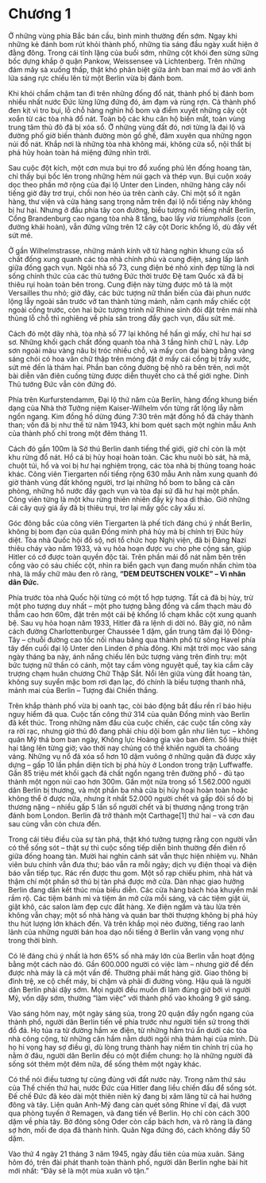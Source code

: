 # Chương 1

Ở những vùng phía Bắc bán cầu, bình minh thường đến sớm. Ngay khi những kẻ đánh bom rút khỏi thành phố, những tia sáng đầu ngày xuất hiện ở đằng đông. Trong cái tĩnh lặng của buổi sớm, những cột khói đen sừng sững bốc dựng khắp ở quận Pankow, Weissensee và Lichtenberg. Trên những đám mây sà xuống thấp, thật khó phân biệt giữa ánh ban mai mờ ảo với ánh lửa sáng rực chiếu lên từ một Berlin vừa bị đánh bom.

Khi khói chầm chậm tan đi trên những đống đổ nát, thành phố bị đánh bom nhiều nhất nước Đức lừng lững đứng đó, ảm đạm và rùng rợn. Cả thành phố đen kịt vì tro bụi, lỗ chỗ hàng nghìn hố bom và điểm xuyết những cây cột xoắn từ các tòa nhà đổ nát. Toàn bộ các khu căn hộ biến mất, toàn vùng trung tâm thủ đô đã bị xóa sổ. Ở những vùng đất đó, nơi từng là đại lộ và đường phố giờ biến thành đường mòn gồ ghề, đâm xuyên qua những ngọn núi đổ nát. Khắp nơi là những tòa nhà không mái, không cửa sổ, nội thất bị phá hủy hoàn toàn há miệng đứng nhìn trời.

Sau cuộc đột kích, một cơn mưa bụi tro đổ xuống phủ lên đống hoang tàn, chỉ thấy bụi bốc lên trong những hẻm núi gạch và thép vụn. Bụi cuộn xoáy dọc theo phần mở rộng của đại lộ Unter den Linden, những hàng cây nổi tiếng giờ đây trơ trụi, chồi non héo úa trên cành cây. Chỉ một số ít ngân hàng, thư viện và cửa hàng sang trọng nằm trên đại lộ nổi tiếng này không bị hư hại. Nhưng ở đầu phía tây con đường, biểu tượng nổi tiếng nhất Berlin, Cổng Brandenburg cao ngang tòa nhà 8 tầng, bao lấy *via triumphalis* (con đường khải hoàn), vẫn đứng vững trên 12 cây cột Doric khổng lồ, dù đầy vết sứt mẻ.

Ở gần Wilhelmstrasse, những mảnh kính vỡ từ hàng nghìn khung cửa sổ chất đống xung quanh các tòa nhà chính phủ và cung điện, sáng lấp lánh giữa đống gạch vụn. Ngôi nhà số 73, cung điện bé nhỏ xinh đẹp từng là nơi sống chính thức của các thủ tướng Đức thời trước Đệ tam Quốc xã đã bị thiêu rụi hoàn toàn bên trong. Cung điện này từng được mô tả là một Versailles thu nhỏ; giờ đây, các bức tượng nữ thần biển của đài phun nước lộng lẫy ngoài sân trước vỡ tan thành từng mảnh, nằm cạnh mấy chiếc cột ngoài cổng trước, còn hai bức tượng trinh nữ Rhine sinh đôi đặt trên mái nhà thủng lỗ chỗ thì nghiêng về phía sân trong đầy gạch vụn, đầu sứt mẻ.

Cách đó một dãy nhà, tòa nhà số 77 lại không hề hấn gì mấy, chỉ hư hại sơ sơ. Những khối gạch chất đống quanh tòa nhà 3 tầng hình chữ L này. Lớp sơn ngoài màu vàng nâu bị tróc nhiều chỗ, và mấy con đại bàng bằng vàng sáng chói có hoa văn chữ thập trên móng đặt ở mấy cái cổng bị trầy xước, sứt mẻ đến là thảm hại. Phần ban công đường bệ nhô ra bên trên, nơi một bài diễn văn điên cuồng từng được diễn thuyết cho cả thế giới nghe. Dinh Thủ tướng Đức vẫn còn đứng đó.

Phía trên Kurfurstendamm, Đại lộ thứ năm của Berlin, hàng đống khung biến dạng của Nhà thờ Tưởng niệm Kaiser-Wilhelm vốn từng rất lộng lẫy nằm ngổn ngang. Kim đồng hồ dừng đúng 7:30 trên mặt đồng hồ đã cháy thành than; vốn đã bị như thế từ năm 1943, khi bom quét sạch một nghìn mẫu Anh của thành phố chỉ trong một đêm tháng 11.

Cách đó gần 100m là Sở thú Berlin danh tiếng thế giới, giờ chỉ còn là một khu rừng đổ nát. Hồ cá bị hủy hoại hoàn toàn. Các khu nuôi bò sát, hà mã, chuột túi, hổ và voi bị hư hại nghiêm trọng, các tòa nhà bị thủng toang hoác khác. Công viên Tiergarten nổi tiếng rộng 630 mẫu Anh nằm xung quanh đó giờ thành vùng đất không người, trơ lại những hố bom to bằng cả căn phòng, những hồ nước đầy gạch vụn và tòa đại sứ đã hư hại một phần. Công viên từng là một khu rừng thiên nhiên đầy kỳ hoa di thảo. Giờ những cái cây quý giá ấy đã bị thiêu trụi, trơ lại mấy gốc cây xấu xí.

Góc đông bắc của công viên Tiergarten là phế tích đáng chú ý nhất Berlin, không bị bom đạn của quân Đồng minh phá hủy mà bị chính trị Đức hủy diệt. Tòa nhà Quốc hội đồ sộ, nơi tổ chức họp Nghị viện, đã bị Đảng Nazi thiêu cháy vào năm 1933, và vụ hỏa hoạn được vu cho phe cộng sản, giúp Hitler có cớ được toàn quyền độc tài. Trên phần mái đổ nát nằm bên trên cổng vào có sáu chiếc cột, nhìn ra biển gạch vụn đang muốn nhấn chìm tòa nhà, là mấy chữ màu đen rõ ràng, **“DEM DEUTSCHEN VOLKE” – Vì nhân dân Đức.**

Phía trước tòa nhà Quốc hội từng có một tổ hợp tượng. Tất cả đã bị hủy, trừ một pho tượng duy nhất – một pho tượng bằng đồng và cẩm thạch màu đỏ thẫm cao hơn 60m, đặt trên một cái bệ khổng lồ chạm khắc cột xung quanh bệ. Sau vụ hỏa hoạn năm 1933, Hitler đã ra lệnh di dời nó. Bây giờ, nó nằm cách đường Charlottenburger Chaussée 1 dặm, gần trung tâm đại lộ Đông-Tây – chuỗi đường cao tốc nối nhau băng qua thành phố từ sông Havel phía tây đến cuối đại lộ Unter den Linden ở phía đông. Khi mặt trời mọc vào sáng ngày tháng ba này, ánh nắng chiếu lên bức tượng vàng trên đỉnh trụ: một bức tượng nữ thần có cánh, một tay cầm vòng nguyệt quế, tay kia cầm cây trượng chạm huân chương Chữ Thập Sắt. Nổi lên giữa vùng đất hoang tàn, không suy suyển mặc bom rơi đạn lạc, đó chính là biểu tượng thanh nhã, mảnh mai của Berlin – Tượng đài Chiến thắng.

Trên khắp thành phố vừa bị oanh tạc, còi báo động bắt đầu rền rĩ báo hiệu nguy hiểm đã qua. Cuộc tấn công thứ 314 của quân Đồng minh vào Berlin đã kết thúc. Trong những năm đầu của cuộc chiến, các cuộc tấn công xảy ra rời rạc, nhưng giờ thủ đô đang phải chịu dội bom gần như liên tục – không quân Mỹ thả bom ban ngày, Không lực Hoàng gia vào ban đêm. Số liệu thiệt hại tăng lên từng giờ; vào thời nay chúng có thể khiến người ta choáng váng. Những vụ nổ đã xóa sổ hơn 10 dặm vuông ở những quận đã được xây dựng – gấp 10 lần phần diện tích bị phá hủy ở London trong trận Luffwaffe. Gần 85 triệu mét khối gạch đá chất ngổn ngang trên đường phố - đủ tạo thành một ngọn núi cao hơn 300m. Gần một nửa trong số 1.562.000 người dân Berlin bị thương, và một phần ba nhà cửa bị hủy hoại hoàn toàn hoặc không thể ở được nữa, nhưng ít nhất 52.000 người chết và gấp đôi số đó bị thương nặng – nhiều gấp 5 lần số người chết và bị thương nặng trong trận đánh bom London. Berlin đã trở thành một Carthage[1] thứ hai – và cơn đau sau cùng vẫn còn chưa đến.

Trong cái tiêu điều của sự tàn phá, thật khó tưởng tượng rằng con người vẫn có thể sống sót – thật sự thì cuộc sống tiếp diễn bình thường đến điên rồ giữa đống hoang tàn. Mười hai nghìn cảnh sát vẫn thực hiện nhiệm vụ. Nhân viên bưu chính vẫn đưa thư; báo vẫn ra mỗi ngày; dịch vụ điện thoại và điện báo vẫn tiếp tục. Rác rến được thu gom. Một số rạp chiếu phim, nhà hát và thậm chí một phần sở thú bị tàn phá được mở cửa. Dàn nhạc giao hưởng Berlin đang dần kết thúc mùa biểu diễn. Các cửa hàng bách hóa khuyến mãi rầm rộ. Các tiệm bánh mì và tiệm ăn mở cửa mỗi sáng, và các tiệm giặt ủi, giặt khô, các salon làm đẹp cực đắt hàng. Xe điện ngầm và tàu lửa trên không vẫn chạy; một số nhà hàng và quán bar thời thượng không bị phá hủy thu hút lượng lớn khách đến. Và trên khắp mọi nẻo đường, tiếng rao lanh lảnh của những người bán hoa dạo nổi tiếng ở Berlin vẫn vang vọng như trong thời bình.

Có lẽ đáng chú ý nhất là hơn 65% số nhà máy lớn của Berlin vẫn hoạt động bằng một cách nào đó. Gần 600.000 người có việc làm – nhưng giờ để đến được nhà máy là cả một vấn đề. Thường phải mất hàng giờ. Giao thông bị đình trệ, xe cộ chết máy, bị chậm và phải đi đường vòng. Hậu quả là người dân Berlin phải dậy sớm. Mọi người đều muốn đi làm đúng giờ bởi vì người Mỹ, vốn dậy sớm, thường “làm việc” với thành phố vào khoảng 9 giờ sáng.

Vào sáng hôm nay, một ngày sáng sủa, trong 20 quận đầy ngổn ngang của thành phố, người dân Berlin tiến về phía trước như người tiền sử trong thời đồ đá. Họ túa ra từ đường hầm xe điện, từ những hầm trú ẩn dưới các tòa nhà công cộng, từ những căn hầm nằm dưới ngôi nhà thảm hại của mình. Dù họ hi vọng hay sợ điều gì, dù lòng trung thành hay niềm tin chính trị của họ nằm ở đâu, người dân Berlin đều có một điểm chung: họ là những người đã sống sót thêm một đêm nữa, để sống thêm một ngày khác.

Có thể nói điều tương tự cũng đúng với đất nước này. Trong năm thứ sáu của Thế chiến thứ hai, nước Đức của Hitler đang liều chiến đấu để sống sót. Đế chế Đức đã kéo dài một thiên niên kỷ đang bị xâm lăng từ cả hai hướng đông và tây. Liên quân Anh-Mỹ đang càn quét sông Rhine vĩ đại, đã vượt qua phòng tuyến ở Remagen, và đang tiến về Berlin. Họ chỉ còn cách 300 dặm về phía tây. Bờ đông sông Oder còn cấp bách hơn, và rõ ràng là đáng sợ hơn, mối đe dọa đã thành hình. Quân Nga đứng đó, cách không đầy 50 dặm.

Vào thứ 4 ngày 21 tháng 3 năm 1945, ngày đầu tiên của mùa xuân. Sáng hôm đó, trên đài phát thanh toàn thành phố, người dân Berlin nghe bài hit mới nhất: “Đây sẽ là một mùa xuân vô tận.”
